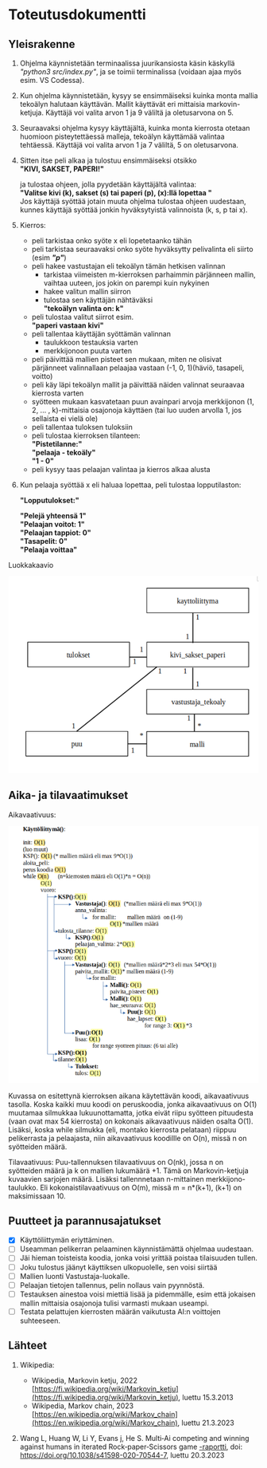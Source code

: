 # Toteutusdokumentti

## Yleisrakenne

1. Ohjelma käynnistetään terminaalissa juurikansiosta käsin käskyllä *"python3 src/index.py"*, ja se toimii terminalissa (voidaan ajaa myös esim. VS Codessa).

2. Kun ohjelma käynnistetään, kysyy se ensimmäiseksi kuinka monta mallia tekoälyn halutaan käyttävän. Mallit käyttävät eri mittaisia markovin-ketjuja. Käyttäjä voi valita arvon 1 ja 9 väliltä ja oletusarvona on 5. 

3. Seuraavaksi ohjelma kysyy käyttäjältä, kuinka monta kierrosta otetaan huomioon pisteytettäessä malleja, tekoälyn käyttämää valintaa tehtäessä. Käyttäjä voi valita arvon 1 ja 7 väliltä, 5 on oletusarvona.

4. Sitten itse peli alkaa ja tulostuu ensimmäiseksi otsikko  
		  **"KIVI, SAKSET, PAPERI!"**  

   ja tulostaa ohjeen, jolla pyydetään käyttäjältä valintaa:  
		  **"Valitse kivi (k), sakset (s) tai paperi (p), (x):llä lopettaa  "**  
   Jos käyttäjä syöttää jotain muuta ohjelma tulostaa ohjeen uudestaan, kunnes käyttäjä syöttää jonkin hyväksytyistä valinnoista (k, s, p tai x).

5. Kierros:
	* peli tarkistaa onko syöte x eli lopetetaanko tähän
	* peli tarkistaa seuraavaksi onko syöte hyväksytty pelivalinta eli siirto (esim **_"p"_**)
	* peli hakee vastustajan eli tekoälyn tämän hetkisen valinnan
		- tarkistaa viimeisten m-kierroksen parhaimmin pärjänneen mallin, vaihtaa uuteen, jos jokin on parempi kuin nykyinen
		- hakee valitun mallin siirron
		- tulostaa sen käyttäjän nähtäväksi  
		  **"tekoälyn valinta on:  k"**  
	* peli tulostaa valitut siirrot esim.  
	  **"paperi vastaan kivi"**
 	* peli tallentaa käyttäjän syöttämän valinnan
		- taulukkoon testauksia varten
		- merkkijonoon puuta varten  
	* peli päivittää mallien pisteet sen mukaan, miten ne olisivat pärjänneet valinnallaan pelaajaa vastaan (-1, 0, 1)(häviö, tasapeli, voitto)
	* peli käy läpi tekoälyn mallit ja päivittää näiden valinnat seuraavaa kierrosta varten
	* syötteen mukaan kasvatetaan puun avainpari arvoja merkkijonon (1, 2, ... , k)-mittaisia osajonoja käyttäen (tai luo uuden arvolla 1, jos sellaista ei vielä ole)
	* peli tallentaa tuloksen tuloksiin
	* peli tulostaa kierroksen tilanteen:  
	  **"Pistetilanne:"**  
	  **"pelaaja - tekoäly"**  
	  **"1 - 0"**
	* peli kysyy taas pelaajan valintaa ja kierros alkaa alusta
6. Kun pelaaja syöttää x eli haluaa lopettaa, peli tulostaa lopputilaston:  
	  
	  **"Lopputulokset:"**  
	  
	  **"Pelejä yhteensä 1"**  
	  **"Pelaajan voitot: 1"**  
	  **"Pelaajan tappiot: 0"**  
	  **"Tasapelit: 0"**  
	  **"Pelaaja voittaa"**


Luokkakaavio

![luokkakaavio](https://github.com/KilpiV/TiraLabra2023/blob/main/Dokumentaatio/kuvat/luokkakaavio.png)


## Aika- ja tilavaatimukset

Aikavaativuus:

![aikavaativuuslaskelma](https://github.com/KilpiV/TiraLabra2023/blob/main/Dokumentaatio/kuvat/aikavaativuus.png)

Kuvassa on esitettynä kierroksen aikana käytettävän koodi, aikavaativuus tasolla. Koska kaikki muu koodi on peruskoodia, jonka aikavaativuus on O(1) muutamaa silmukkaa lukuunottamatta, jotka eivät riipu syötteen pituudesta (vaan ovat max 54 kierrosta) on kokonais aikavaativuus näiden osalta O(1). Lisäksi, koska while silmukka (eli, montako kierrosta pelataan) riippuu pelikerrasta ja pelaajasta, niin aikavaativuus koodillle on O(n), missä n on syötteiden määrä.
 
Tilavaativuus:
Puu-tallennuksen tilavaativuus on O(nk), jossa n on syötteiden määrä ja k on mallien lukumäärä +1. Tämä on Markovin-ketjuja kuvaavien sarjojen määrä.
Lisäksi tallennnetaan n-mittainen merkkijono-taulukko. Eli kokonaistilavaativuus on O(m), missä m = n*(k+1), (k+1) on maksimissaan 10.
 
## Puutteet ja parannusajatukset

- [x] Käyttöliittymän eriyttäminen.
- [ ] Useamman pelikerran pelaaminen käynnistämättä ohjelmaa uudestaan.
- [ ] Jäi hieman toisteista koodia, jonka voisi yrittää poistaa tilaisuuden tullen.
- [ ] Joku tulostus jäänyt käyttiksen ulkopuolelle, sen voisi siirtää
- [ ] Mallien luonti Vastustaja-luokalle.
- [ ] Pelaajan tietojen tallennus, pelin nollaus vain pyynnöstä.
- [ ] Testauksen ainestoa voisi miettiä lisää ja pidemmälle, esim että jokaisen mallin mittaisia osajonoja tulisi varmasti mukaan useampi. 
- [ ] Testata pelattujen kierrosten määrän vaikutusta AI:n voittojen suhteeseen. 

## Lähteet

1. Wikipedia:
	- Wikipedia, Markovin ketju, 2022 [https://fi.wikipedia.org/wiki/Markovin_ketju](https://fi.wikipedia.org/wiki/Markovin_ketju), luettu 15.3.2013
	- Wikipedia, Markov chain, 2023 [https://en.wikipedia.org/wiki/Markov_chain](https://en.wikipedia.org/wiki/Markov_chain), luettu 21.3.2023

2. Wang L, Huang W, Li Y, Evans j, He S. Multi‑Ai competing and winning against humans in iterated Rock‑paper‑Scissors game [-raportti](https://arxiv.org/pdf/2003.06769.pdf), doi: https://doi.org/10.1038/s41598-020-70544-7, luettu 20.3.2023

